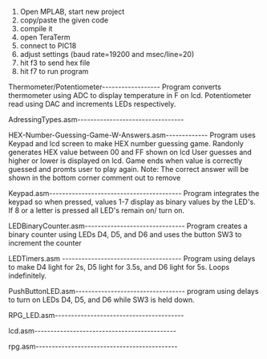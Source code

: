 
1.  Open MPLAB, start new project
2.  copy/paste the given code 
3.  compile it
4.  open TeraTerm
5.	connect to PIC18 
6.	adjust settings (baud rate=19200 and  msec/line=20)
7.	hit f3 to send hex file
8.	hit f7 to run program



Thermometer/Potentiometer------------------
Program converts thermometer using ADC to display temperature in F on lcd.
Potentiometer read using DAC and increments LEDs respectively.

AdressingTypes.asm---------------------------------

HEX-Number-Guessing-Game-W-Answers.asm-------------
Program uses Keypad and lcd screen to make HEX number guessing game.
Randonly generates HEX value between 00 and FF shown on lcd
User guesses and higher or lower is displayed on lcd.
Game ends when value is correctly guessed and promts user to play again.
Note: The correct answer will be shown in the bottom corner comment out to remove

Keypad.asm-----------------------------------------
Program integrates the keypad so when pressed, values 1-7 display as binary values by the LED's. 
If 8 or a letter is pressed all LED's remain on/ turn on.

LEDBinaryCounter.asm-------------------------------
Program creates a binary counter using LEDs D4, D5, and D6 and uses the button SW3 to increment the counter

LEDTimers.asm	-------------------------------------
Program using delays to make  D4 light for 2s,  D5 light for 3.5s, and  D6 light for 5s. Loops indefinitely. 

PushButtonLED.asm----------------------------------
program using delays to turn on LEDs D4, D5, and D6 while SW3 is held down.

RPG_LED.asm----------------------------------------


lcd.asm--------------------------------------------	

rpg.asm--------------------------------------------

